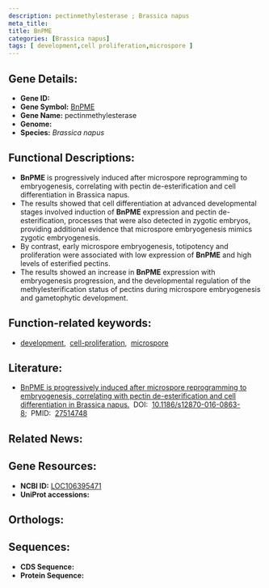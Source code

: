 ```yaml
---
description: pectinmethylesterase ; Brassica napus
meta_title:
title: BnPME
categories: [Brassica napus]
tags: [ development,cell proliferation,microspore ]
---
```


## Gene Details:
- **Gene ID:** []()
- **Gene Symbol:** <u>BnPME</u>
- **Gene Name:** pectinmethylesterase
- **Genome:** []()
- **Species:** *Brassica napus*

## Functional Descriptions:
   - **BnPME** is progressively induced after microspore reprogramming to embryogenesis, correlating with pectin de-esterification and cell differentiation in Brassica napus.
   - The results showed that cell differentiation at advanced developmental stages involved induction of **BnPME** expression and pectin de-esterification, processes that were also detected in zygotic embryos, providing additional evidence that microspore embryogenesis mimics zygotic embryogenesis.
   - By contrast, early microspore embryogenesis, totipotency and proliferation were associated with low expression of **BnPME** and high levels of esterified pectins.
   - The results showed an increase in **BnPME** expression with embryogenesis progression, and the developmental regulation of the methylesterification status of pectins during microspore embryogenesis and gametophytic development.

## Function-related keywords:
   - [development](/tags/development/),&nbsp;&nbsp;[cell-proliferation](/tags/cell-proliferation/),&nbsp;&nbsp;[microspore](/tags/microspore/)

## Literature:
   - [BnPME is progressively induced after microspore reprogramming to embryogenesis, correlating with pectin de-esterification and cell differentiation in Brassica napus.](https://doi.org/10.1186/s12870-016-0863-8)&nbsp;&nbsp;DOI:&nbsp;&nbsp;[10.1186/s12870-016-0863-8](https://doi.org/10.1186/s12870-016-0863-8);&nbsp;&nbsp;PMID:&nbsp;&nbsp;[27514748](https://pubmed.ncbi.nlm.nih.gov/27514748/)

## Related News:

## Gene Resources:
- **NCBI ID:**  [LOC106395471](https://www.ncbi.nlm.nih.gov/gene/?term=LOC106395471)
- **UniProt accessions:**  [](https://www.uniprot.org/uniprotkb//entry)

## Orthologs:

## Sequences:
- **CDS Sequence:**
- **Protein Sequence:**
